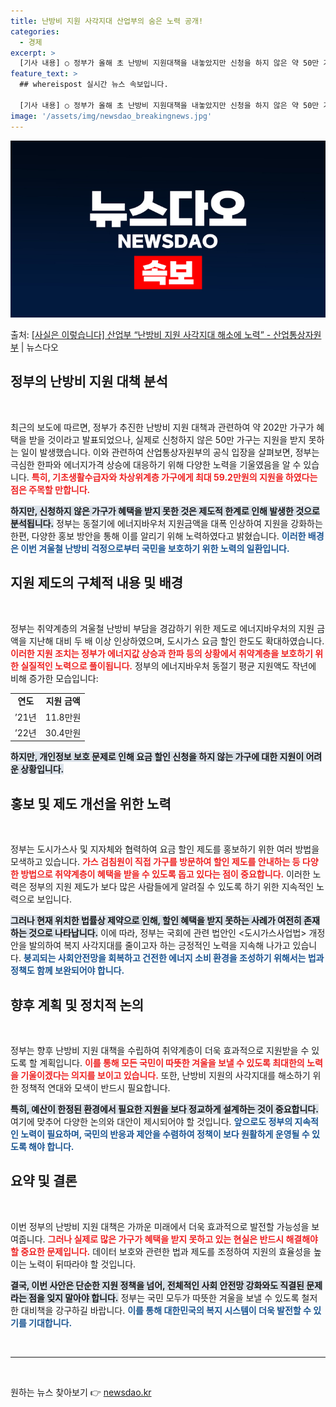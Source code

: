 ```yaml
---
title: 난방비 지원 사각지대 산업부의 숨은 노력 공개!
categories:
  - 경제
excerpt: >
  [기사 내용] ○ 정부가 올해 초 난방비 지원대책을 내놓았지만 신청을 하지 않은 약 50만 가구는 혜택을 받…
feature_text: >
  ## whereispost 실시간 뉴스 속보입니다.

  [기사 내용] ○ 정부가 올해 초 난방비 지원대책을 내놓았지만 신청을 하지 않은 약 50만 가구는 혜택을 받…
image: '/assets/img/newsdao_breakingnews.jpg'
---
```


![뉴스다오 속보](/assets/img/newsdao_breakingnews.jpg)

<p>출처: <a href="https://newsdao.kr/2321" rel="dofollow">[사실은 이렇습니다] 산업부 “난방비 지원 사각지대 해소에 노력” - 산업통상자원부</a> | 뉴스다오</p>

<h2 data-ke-size="size26">정부의 난방비 지원 대책 분석</h2>

<p data-ke-size="size16">&nbsp;</p>
최근의 보도에 따르면, 정부가 추진한 난방비 지원 대책과 관련하여 약 202만 가구가 혜택을 받을 것이라고 발표되었으나, 실제로 신청하지 않은 50만 가구는 지원을 받지 못하는 일이 발생했습니다. 이와 관련하여 산업통상자원부의 공식 입장을 살펴보면, 정부는 극심한 한파와 에너지가격 상승에 대응하기 위해 다양한 노력을 기울였음을 알 수 있습니다. <b><span style="color: #ee2323;">특히, 기초생활수급자와 차상위계층 가구에게 최대 59.2만원의 지원을 하였다는 점은 주목할 만합니다.</span></b> 

<b><span style="background-color: #21538527;">하지만, 신청하지 않은 가구가 혜택을 받지 못한 것은 제도적 한계로 인해 발생한 것으로 분석됩니다.</span></b> 정부는 동절기에 에너지바우처 지원금액을 대폭 인상하여 지원을 강화하는 한편, 다양한 홍보 방안을 통해 이를 알리기 위해 노력하였다고 밝혔습니다. <b><span style="color: #1a5490;">이러한 배경은 이번 겨울철 난방비 걱정으로부터 국민을 보호하기 위한 노력의 일환입니다.</span></b>

<h2 data-ke-size="size26">지원 제도의 구체적 내용 및 배경</h2>

<p data-ke-size="size16">&nbsp;</p>
정부는 취약계층의 겨울철 난방비 부담을 경감하기 위한 제도로 에너지바우처의 지원 금액을 지난해 대비 두 배 이상 인상하였으며, 도시가스 요금 할인 한도도 확대하였습니다. <b><span style="color: #ee2323;">이러한 지원 조치는 정부가 에너지값 상승과 한파 등의 상황에서 취약계층을 보호하기 위한 실질적인 노력으로 풀이됩니다.</span></b> 정부의 에너지바우처 동절기 평균 지원액도 작년에 비해 증가한 모습입니다: 
<table>
<tr>
<td style="text-align: center; height: 17px;"><b>연도</b></td>
<td style="text-align: center; height: 17px;"><b>지원 금액</b></td>
</tr>
<tr>
<td style="text-align: center; height: 17px;">’21년</td>
<td style="text-align: center; height: 17px;">11.8만원</td>
</tr>
<tr>
<td style="text-align: center; height: 17px;">’22년</td>
<td style="text-align: center; height: 17px;">30.4만원</td>
</tr>
</table>
<b><span style="background-color: #21538527;">하지만, 개인정보 보호 문제로 인해 요금 할인 신청을 하지 않는 가구에 대한 지원이 어려운 상황입니다.</span></b> 

<h2 data-ke-size="size26">홍보 및 제도 개선을 위한 노력</h2>

<p data-ke-size="size16">&nbsp;</p>
정부는 도시가스사 및 지자체와 협력하여 요금 할인 제도를 홍보하기 위한 여러 방법을 모색하고 있습니다. <b><span style="color: #ee2323;">가스 검침원이 직접 가구를 방문하여 할인 제도를 안내하는 등 다양한 방법으로 취약계층이 혜택을 받을 수 있도록 돕고 있다는 점이 중요합니다.</span></b> 이러한 노력은 정부의 지원 제도가 보다 많은 사람들에게 알려질 수 있도록 하기 위한 지속적인 노력으로 보입니다.

<b><span style="background-color: #21538527;">그러나 현재 위치한 법률상 제약으로 인해, 할인 혜택을 받지 못하는 사례가 여전히 존재하는 것으로 나타납니다.</span></b> 이에 따라, 정부는 국회에 관련 법안인 <도시가스사업법> 개정안을 발의하여 복지 사각지대를 줄이고자 하는 긍정적인 노력을 지속해 나가고 있습니다. <b><span style="color: #1a5490;">붕괴되는 사회안전망을 회복하고 건전한 에너지 소비 환경을 조성하기 위해서는 법과 정책도 함께 보완되어야 합니다.</span></b>

<h2 data-ke-size="size26">향후 계획 및 정치적 논의</h2>

<p data-ke-size="size16">&nbsp;</p>
정부는 향후 난방비 지원 대책을 수립하여 취약계층이 더욱 효과적으로 지원받을 수 있도록 할 계획입니다. <b><span style="color: #ee2323;">이를 통해 모든 국민이 따뜻한 겨울을 보낼 수 있도록 최대한의 노력을 기울이겠다는 의지를 보이고 있습니다.</span></b> 또한, 난방비 지원의 사각지대를 해소하기 위한 정책적 연대와 모색이 반드시 필요합니다.

<b><span style="background-color: #21538527;">특히, 예산이 한정된 환경에서 필요한 지원을 보다 정교하게 설계하는 것이 중요합니다.</span></b> 여기에 맞추어 다양한 논의와 대안이 제시되어야 할 것입니다. <b><span style="color: #1a5490;">앞으로도 정부의 지속적인 노력이 필요하며, 국민의 반응과 제안을 수렴하여 정책이 보다 원활하게 운영될 수 있도록 해야 합니다.</span></b>

<h2 data-ke-size="size26">요약 및 결론</h2>

<p data-ke-size="size16">&nbsp;</p>
이번 정부의 난방비 지원 대책은 가까운 미래에서 더욱 효과적으로 발전할 가능성을 보여줍니다. <b><span style="color: #ee2323;">그러나 실제로 많은 가구가 혜택을 받지 못하고 있는 현실은 반드시 해결해야 할 중요한 문제입니다.</span></b> 데이터 보호와 관련한 법과 제도를 조정하여 지원의 효율성을 높이는 노력이 뒤따라야 할 것입니다.

<b><span style="background-color: #21538527;">결국, 이번 사안은 단순한 지원 정책을 넘어, 전체적인 사회 안전망 강화와도 직결된 문제라는 점을 잊지 말아야 합니다.</span></b> 정부는 국민 모두가 따뜻한 겨울을 보낼 수 있도록 철저한 대비책을 강구하길 바랍니다. <b><span style="color: #1a5490;">이를 통해 대한민국의 복지 시스템이 더욱 발전할 수 있기를 기대합니다.</span></b>

<p data-ke-size="size16">&nbsp;</p>
<hr>
<p data-ke-size="size16">&nbsp;</p> 

원하는 뉴스 찾아보기 👉 <a href="https://newsdao.kr" rel="dofollow">newsdao.kr</a>


